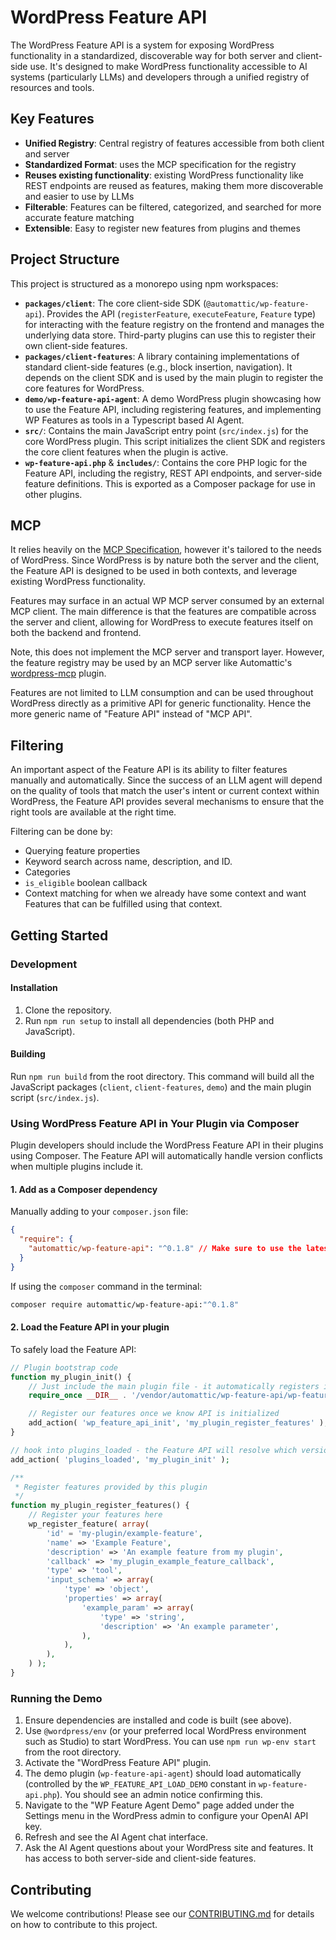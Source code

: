 # WordPress Feature API

The WordPress Feature API is a system for exposing WordPress functionality in a standardized, discoverable way for both server and client-side use. It's designed to make WordPress functionality accessible to AI systems (particularly LLMs) and developers through a unified registry of resources and tools.

## Key Features

- **Unified Registry**: Central registry of features accessible from both client and server
- **Standardized Format**: uses the MCP specification for the registry
- **Reuses existing functionality**: existing WordPress functionality like REST endpoints are reused as features, making them more discoverable and easier to use by LLMs
- **Filterable**: Features can be filtered, categorized, and searched for more accurate feature matching
- **Extensible**: Easy to register new features from plugins and themes

## Project Structure

This project is structured as a monorepo using npm workspaces:

- **`packages/client`**: The core client-side SDK (`@automattic/wp-feature-api`). Provides the API (`registerFeature`, `executeFeature`, `Feature` type) for interacting with the feature registry on the frontend and manages the underlying data store. Third-party plugins can use this to register their own client-side features.
- **`packages/client-features`**: A library containing implementations of standard client-side features (e.g., block insertion, navigation). It depends on the client SDK and is used by the main plugin to register the core features for WordPress.
- **`demo/wp-feature-api-agent`**: A demo WordPress plugin showcasing how to use the Feature API, including registering features, and implementing WP Features as tools in a Typescript based AI Agent.
- **`src/`**: Contains the main JavaScript entry point (`src/index.js`) for the core WordPress plugin. This script initializes the client SDK and registers the core client features when the plugin is active.
- **`wp-feature-api.php`** & **`includes/`**: Contains the core PHP logic for the Feature API, including the registry, REST API endpoints, and server-side feature definitions. This is exported as a Composer package for use in other plugins.

## MCP

It relies heavily on the [MCP Specification](https://spec.modelcontextprotocol.io/specification/2025-03-26/), however it's tailored to the needs of WordPress. Since WordPress is by nature both the server and the client, the Feature API is designed to be used in both contexts, and leverage existing WordPress functionality.

Features may surface in an actual WP MCP server consumed by an external MCP client. The main difference is that the features are compatible across the server and client, allowing for WordPress to execute features itself on both the backend and frontend.

Note, this does not implement the MCP server and transport layer. However, the feature registry may be used by an MCP server like Automattic's [wordpress-mcp](https://github.com/Automattic/wordpress-mcp) plugin.

Features are not limited to LLM consumption and can be used throughout WordPress directly as a primitive API for generic functionality. Hence the more generic name of "Feature API" instead of "MCP API".

## Filtering

An important aspect of the Feature API is its ability to filter features manually and automatically. Since the success of an LLM agent will depend on the quality of tools that match the user's intent or current context within WordPress, the Feature API provides several mechanisms to ensure that the right tools are available at the right time.

Filtering can be done by:

- Querying feature properties
- Keyword search across name, description, and ID.
- Categories
- `is_eligible` boolean callback
- Context matching for when we already have some context and want Features that can be fulfilled using that context.

## Getting Started

### Development

#### Installation

1. Clone the repository.
2. Run `npm run setup` to install all dependencies (both PHP and JavaScript).

#### Building

Run `npm run build` from the root directory. This command will build all the JavaScript packages (`client`, `client-features`, `demo`) and the main plugin script (`src/index.js`).

### Using WordPress Feature API in Your Plugin via Composer

Plugin developers should include the WordPress Feature API in their plugins using Composer. The Feature API will automatically handle version conflicts when multiple plugins include it.

#### 1. Add as a Composer dependency

Manually adding to your `composer.json` file:

```json
{
  "require": {
    "automattic/wp-feature-api": "^0.1.8" // Make sure to use the latest version
  }
}
```

If using the `composer` command in the terminal:

```bash
composer require automattic/wp-feature-api:"^0.1.8"
```

#### 2. Load the Feature API in your plugin

To safely load the Feature API:

```php
// Plugin bootstrap code
function my_plugin_init() {
    // Just include the main plugin file - it automatically registers itself with the version manager
    require_once __DIR__ . '/vendor/automattic/wp-feature-api/wp-feature-api.php';

    // Register our features once we know API is initialized
    add_action( 'wp_feature_api_init', 'my_plugin_register_features' );
}

// hook into plugins_loaded - the Feature API will resolve which version to use
add_action( 'plugins_loaded', 'my_plugin_init' );

/**
 * Register features provided by this plugin
 */
function my_plugin_register_features() {
    // Register your features here
    wp_register_feature( array(
        'id' = 'my-plugin/example-feature',
        'name' => 'Example Feature',
        'description' => 'An example feature from my plugin',
        'callback' => 'my_plugin_example_feature_callback',
        'type' => 'tool',
        'input_schema' => array(
            'type' => 'object',
            'properties' => array(
                'example_param' => array(
                    'type' => 'string',
                    'description' => 'An example parameter',
                ),
            ),
        ),
    ) );
}
```

### Running the Demo

1. Ensure dependencies are installed and code is built (see above).
2. Use `@wordpress/env` (or your preferred local WordPress environment such as Studio) to start WordPress. You can use `npm run wp-env start` from the root directory.
3. Activate the "WordPress Feature API" plugin.
4. The demo plugin (`wp-feature-api-agent`) should load automatically (controlled by the `WP_FEATURE_API_LOAD_DEMO` constant in `wp-feature-api.php`). You should see an admin notice confirming this.
5. Navigate to the "WP Feature Agent Demo" page added under the Settings menu in the WordPress admin to configure your OpenAI API key.
6. Refresh and see the AI Agent chat interface.
7. Ask the AI Agent questions about your WordPress site and features. It has access to both server-side and client-side features.

## Contributing

We welcome contributions! Please see our [CONTRIBUTING.md](CONTRIBUTING.md) for details on how to contribute to this project.
